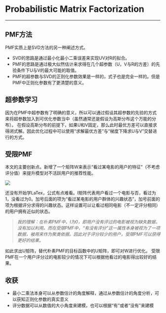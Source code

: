 ﻿# Probabilistic Matrix Factorization
---

## PMF方法

PMF实质上是SVD方法的另一种阐述方式。

* SVD的思路是通过最小化最小二乘误差来实现UV对R的拟合。
* PMF的思路是通过极大似然估计来求得在几个超参数（U，V与R的方差）的先验条件下U与V的最大可能的取值。
* PMF的超参数与SVD的正则化参数效果是一样的，式子也是完全一样的。但是PMF中正则化参数有了更清楚的意义。

## 超参数学习

因为在PMF中超参数有了明确的意义，所以可以通过假设其超参数的先验的方式来将超参数加入到可优化参数当中（虽然通常还是假设为高斯分布这个万能的分布）。
在假设高斯分布的前提下，如果U和V固定，那么此时最优方差可以直接求得闭式解。因此优化过程中可以使用“求解最优方差”与“梯度下降求U与V”交替进行的方式。

## 受限PMF

本文的主要创新点。新增了一个矩阵W来表示“看过某电影的用户的特征”（不考虑评分值）来提升模型对不活跃用户的推荐性能。

<img src="http://chart.googleapis.com/chart?cht=tx&chl=U_i=Y_i%2B(\sum_kI_{ik}W_k)/(\sum_kI_{ik}) " style="border:none;">

还没有开始学LaTex，公式有点难看。I矩阵代表用户看过一个电影与否，看过为1，没看过为0。加号后面的项为“看过某电影的用户群体的兴趣状态”，加号前面的项为根据评分求得的兴趣状态。这样设置可以让看过相同电影（不一定评分相同）的用户拥有近似的状态。

>*我的理解：在朴素PMF中，I为0，即用户没有评过的电影被视为缺失数据，没有加以利用。而在受限PMF中，“有没有评分”这一属性本身被视为了一项数据，被用来作为聚类依据。因此对于评分较少的用户，受限PMF可以获得更好的结果。*

如此求出U矩阵，替代朴素PMF的目标函数中的U矩阵，即可对W进行优化。
受限PMF在一个用户评分过的电影较少的情况下可以根据他看过的电影得出较好的结果。

## 收获

* 最小二乘法本身可以从参数估计的角度解释，通过从参数估计的角度分析，可以获知正则化参数的真实意义
* 评分数据可以从数值的大小角度来建模，也可以根据“有”或者“没有”来建模
